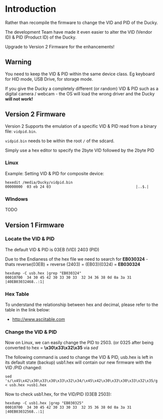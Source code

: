 # Introduction #

Rather than recompile the firmware to change the VID and PID of the Ducky.

The development Team have made it even easier to alter the VID (Vendor ID) & PID (Product ID) of the Ducky.

Upgrade to Version 2 Firmware for the enhancements!

## Warning ##

You need to keep the VID & PID within the same device class.  Eg keyboard for HID mode, USB Drive, for storage mode.

If you give the Ducky a completely different (or random) VID & PID such as a digital camera / webcam - the OS will load the wrong driver and the Ducky **will not work!**

## Version 2 Firmware ##
Version 2 Supports the emulation of a specific VID & PID read from a binary file: `vidpid.bin`.

`vidpid.bin` needs to be within the root `/` of the sdcard.

Simply use a hex editor to specify the 2byte VID followed by the 2byte PID

### Linux ###
Example: Setting VID & PID for composite device:
```
hexedit /media/Ducky/vidpid.bin 
00000000  03 eb 24 03                                       |..$.|
```

### WIndows ###
TODO

## Version 1 Firmware ##
### Locate the VID & PID ###
The default VID & PID is 03EB (VID) 2403 (PID)

Due to the Endianess of the hex file we need to search for **EB030324** - thats  reverse(03EB) + reverse (2403) = (EB03)(0324) = **EB030324**

```
hexdump -C usb.hex |grep "EB030324"
00010700  34 30 45 42 30 33 30 33  32 34 36 38 0d 0a 3a 31  |40EB03032468..:1|
```

### Hex Table ###
To understand the relationship between hex and decimal, please refer to the table in the link below:
  * http://www.asciitable.com

### Change the VID & PID ###
Now on Linux, we can easily change the PID to 2503. (or 0325 after being converted to hex = **\x30\x33\x32\x35** via _sed_

The following command is used to change the VID & PID, usb.hex is left in its default state (backup) usb1.hex will contain our new firmware with the VID /PID changed:
```
sed 's/\x45\x42\x30\x33\x30\x33\x32\x34/\x45\x42\x30\x33\x30\x33\x32\x35/g' < usb.hex >usb1.hex 
```

Now to check usb1.hex, for the VID/PID (03EB 2503):
```
hexdump -C usb1.hex |grep "EB030325"
00010700  34 30 45 42 30 33 30 33  32 35 36 38 0d 0a 3a 31  |40EB03032568..:1|
```